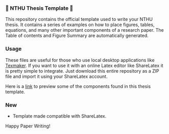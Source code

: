 ### :book: NTHU Thesis Template :book:
This repository contains the official template used to write your NTHU thesis. It contains a series of examples 
on how to place figures, tables, equations, and many other important components of a research paper. 
The Table of contents and Figure Summary are automatically generated. 

### Usage
These files are useful for those who use 
local desktop applications like [Texmaker](http://www.xm1math.net/texmaker/). If you want to use it with an online Latex editor like ShareLatex it is pretty simple to integrate. Just download this entire repository as a ZIP file and import it using your ShareLatex account. 

Here is a [link](https://www.sharelatex.com/project/584bb94a5bf37711452d95d2) to preview some of the components found in this thesis template. 

### New
- Template made compatible with ShareLatex.

Happy Paper Writing!